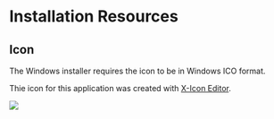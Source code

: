 Installation Resources
======================

Icon
----

The Windows installer requires the icon to be in Windows ICO format.

Thie icon for this application was created with [X-Icon Editor](https://xiconeditor.com).

![](application.ico)